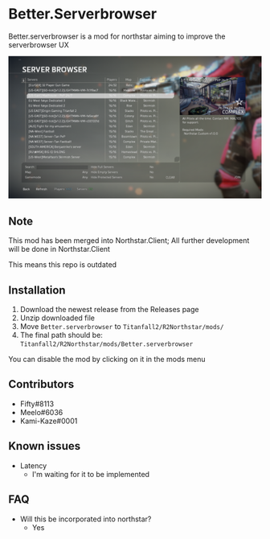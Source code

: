 # Better.Serverbrowser

Better.serverbrowser is a mod for northstar aiming to improve the serverbrowser UX

![preview image](https://github.com/F1F7Y/Better.Serverbrowser/blob/main/preview.jpg)

## Note
This mod has been merged into Northstar.Client; 
All further development will be done in Northstar.Client

This means this repo is outdated

## Installation
1. Download the newest release from the Releases page
1. Unzip downloaded file
1. Move `Better.serverbrowser` to `Titanfall2/R2Northstar/mods/`
1. The final path should be: `Titanfall2/R2Northstar/mods/Better.serverbrowser`

You can disable the mod by clicking on it in the mods menu
## Contributors
- Fifty#8113
- Meelo#6036
- Kami-Kaze#0001

## Known issues
- Latency
  - I'm waiting for it to be implemented

## FAQ
- Will this be incorporated into northstar?
  - Yes
